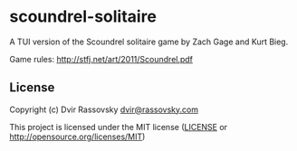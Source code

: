 # scoundrel-solitaire

A TUI version of the Scoundrel solitaire game by Zach Gage and Kurt Bieg.

Game rules: http://stfj.net/art/2011/Scoundrel.pdf

## License

Copyright (c) Dvir Rassovsky <dvir@rassovsky.com>

This project is licensed under the MIT license ([LICENSE] or <http://opensource.org/licenses/MIT>)

[LICENSE]: ./LICENSE